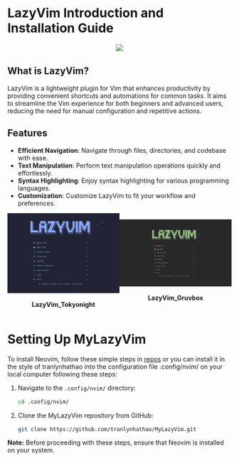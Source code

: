 # LazyVim Introduction and Installation Guide

<div align="center">
  <img src="https://user-images.githubusercontent.com/292349/213446185-2db63fd5-8c84-459c-9f04-e286382d6e80.png">
</div>

## What is LazyVim?

LazyVim is a lightweight plugin for Vim that enhances productivity by providing convenient shortcuts and automations for common tasks. It aims to streamline the Vim experience for both beginners and advanced users, reducing the need for manual configuration and repetitive actions.

## Features

- **Efficient Navigation**: Navigate through files, directories, and codebase with ease.
- **Text Manipulation**: Perform text manipulation operations quickly and effortlessly.
- **Syntax Highlighting**: Enjoy syntax highlighting for various programming languages.
- **Customization**: Customize LazyVim to fit your workflow and preferences.

<div style="display: flex; flex-direction: row; align-items: center; justify-content: space-around;">
    <div style="text-align: center;">
        <img src="asset/lazyvim.png" alt="LazyVim" style="width: 100%;">
        <p><b>LazyVim_Tokyonight</b></p>
    </div>
    <div style="text-align: center;">
        <img src="asset/lazyvim_gruvbox.png" alt="LazyVim_Gruvbox" style="width: 100%;">
        <p><b>LazyVim_Gruvbox</b></p>
    </div>
</div>

# Setting Up MyLazyVim

To install Neovim, follow these simple steps in [repos](https://github.com/neovim/neovim/blob/master/INSTALL.md) or you can install it in the style of tranlynhathao into the configuration file .config/nvim/ on your local computer following these steps:

1. Navigate to the `.config/nvim/` directory:
   ```bash
   cd .config/nvim/
   ```

2. Clone the MyLazyVim repository from GitHub:
   ```bash
   git clone https://github.com/tranlynhathao/MyLazyVim.git
   ```

**Note:** Before proceeding with these steps, ensure that Neovim is installed on your system.


